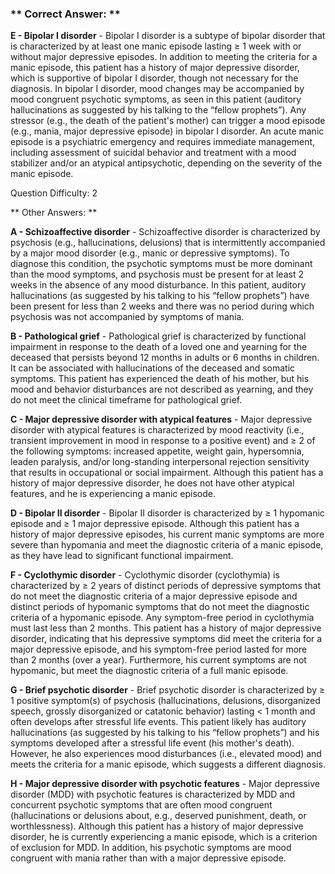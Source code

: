 ### ** Correct Answer: **

**E - Bipolar I disorder** - Bipolar I disorder is a subtype of bipolar disorder that is characterized by at least one manic episode lasting ≥ 1 week with or without major depressive episodes. In addition to meeting the criteria for a manic episode, this patient has a history of major depressive disorder, which is supportive of bipolar I disorder, though not necessary for the diagnosis. In bipolar I disorder, mood changes may be accompanied by mood congruent psychotic symptoms, as seen in this patient (auditory hallucinations as suggested by his talking to the “fellow prophets”). Any stressor (e.g., the death of the patient's mother) can trigger a mood episode (e.g., mania, major depressive episode) in bipolar I disorder. An acute manic episode is a psychiatric emergency and requires immediate management, including assessment of suicidal behavior and treatment with a mood stabilizer and/or an atypical antipsychotic, depending on the severity of the manic episode.

Question Difficulty: 2

** Other Answers: **

**A - Schizoaffective disorder** - Schizoaffective disorder is characterized by psychosis (e.g., hallucinations, delusions) that is intermittently accompanied by a major mood disorder (e.g., manic or depressive symptoms). To diagnose this condition, the psychotic symptoms must be more dominant than the mood symptoms, and psychosis must be present for at least 2 weeks in the absence of any mood disturbance. In this patient, auditory hallucinations (as suggested by his talking to his “fellow prophets”) have been present for less than 2 weeks and there was no period during which psychosis was not accompanied by symptoms of mania.

**B - Pathological grief** - Pathological grief is characterized by functional impairment in response to the death of a loved one and yearning for the deceased that persists beyond 12 months in adults or 6 months in children. It can be associated with hallucinations of the deceased and somatic symptoms. This patient has experienced the death of his mother, but his mood and behavior disturbances are not described as yearning, and they do not meet the clinical timeframe for pathological grief.

**C - Major depressive disorder with atypical features** - Major depressive disorder with atypical features is characterized by mood reactivity (i.e., transient improvement in mood in response to a positive event) and ≥ 2 of the following symptoms: increased appetite, weight gain, hypersomnia, leaden paralysis, and/or long-standing interpersonal rejection sensitivity that results in occupational or social impairment. Although this patient has a history of major depressive disorder, he does not have other atypical features, and he is experiencing a manic episode.

**D - Bipolar II disorder** - Bipolar II disorder is characterized by ≥ 1 hypomanic episode and ≥ 1 major depressive episode. Although this patient has a history of major depressive episodes, his current manic symptoms are more severe than hypomania and meet the diagnostic criteria of a manic episode, as they have lead to significant functional impairment.

**F - Cyclothymic disorder** - Cyclothymic disorder (cyclothymia) is characterized by ≥ 2 years of distinct periods of depressive symptoms that do not meet the diagnostic criteria of a major depressive episode and distinct periods of hypomanic symptoms that do not meet the diagnostic criteria of a hypomanic episode. Any symptom-free period in cyclothymia must last less than 2 months. This patient has a history of major depressive disorder, indicating that his depressive symptoms did meet the criteria for a major depressive episode, and his symptom-free period lasted for more than 2 months (over a year). Furthermore, his current symptoms are not hypomanic, but meet the diagnostic criteria of a full manic episode.

**G - Brief psychotic disorder** - Brief psychotic disorder is characterized by ≥ 1 positive symptom(s) of psychosis (hallucinations, delusions, disorganized speech, grossly disorganized or catatonic behavior) lasting < 1 month and often develops after stressful life events. This patient likely has auditory hallucinations (as suggested by his talking to his “fellow prophets”) and his symptoms developed after a stressful life event (his mother's death). However, he also experiences mood disturbances (i.e., elevated mood) and meets the criteria for a manic episode, which suggests a different diagnosis.

**H - Major depressive disorder with psychotic features** - Major depressive disorder (MDD) with psychotic features is characterized by MDD and concurrent psychotic symptoms that are often mood congruent (hallucinations or delusions about, e.g., deserved punishment, death, or worthlessness). Although this patient has a history of major depressive disorder, he is currently experiencing a manic episode, which is a criterion of exclusion for MDD. In addition, his psychotic symptoms are mood congruent with mania rather than with a major depressive episode.

